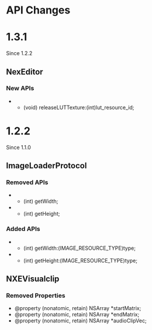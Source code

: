 API Changes
===========
# 1.3.1
Since 1.2.2

## NexEditor
### New APIs
- - (void) releaseLUTTexture:(int)lut_resource_id;

# 1.2.2
Since 1.1.0

## ImageLoaderProtocol
### Removed APIs
- - (int) getWidth;
- - (int) getHeight;

### Added APIs
- - (int) getWidth:(IMAGE_RESOURCE_TYPE)type;
- - (int) getHeight:(IMAGE_RESOURCE_TYPE)type;

## NXEVisualclip
### Removed Properties
- @property (nonatomic, retain) NSArray *startMatrix;
- @property (nonatomic, retain) NSArray *endMatrix;
- @property (nonatomic, retain) NSArray *audioClipVec;
